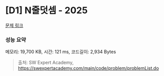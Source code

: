 # [D1] N줄덧셈 - 2025 

[문제 링크](https://swexpertacademy.com/main/code/problem/problemDetail.do?contestProbId=AV5QFZtaAscDFAUq) 

### 성능 요약

메모리: 19,700 KB, 시간: 121 ms, 코드길이: 2,934 Bytes



> 출처: SW Expert Academy, https://swexpertacademy.com/main/code/problem/problemList.do